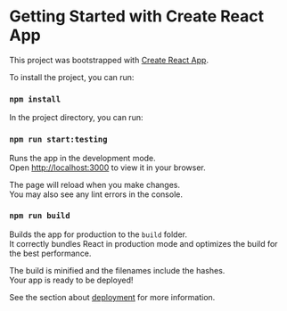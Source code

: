 # Getting Started with Create React App

This project was bootstrapped with [Create React App](https://github.com/facebook/create-react-app).

To install the project, you can run:

### `npm install`

In the project directory, you can run:

### `npm run start:testing`

Runs the app in the development mode.\
Open [http://localhost:3000](http://localhost:3000) to view it in your browser.

The page will reload when you make changes.\
You may also see any lint errors in the console.

### `npm run build`

Builds the app for production to the `build` folder.\
It correctly bundles React in production mode and optimizes the build for the best performance.

The build is minified and the filenames include the hashes.\
Your app is ready to be deployed!

See the section about [deployment](https://facebook.github.io/create-react-app/docs/deployment) for more information.
